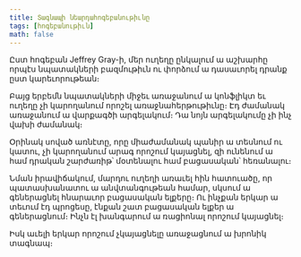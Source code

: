 ```yaml
---
title: Տագնապի նեարդահոգեբանութիւնը
tags: [հոգեբանութիւն]
math: false
---
```


Ըստ հոգեբան Jeffrey Gray-ի, մեր ուղեղը ընկալում ա աշխարհը որպէս նպատակների բազմութիւն ու փորձում ա դասաւորել դրանք ըստ կարեւորութեան։

Բայց երբեմն նպատակների միջեւ առաջանում ա կոնֆլիկտ եւ ուղեղը չի կարողանում որոշել առաջնահերթութիւնը։ Էդ ժամանակ առաջանում ա վարքագծի արգելակում։ Դա նոյն արգելակումը չի ինչ վախի ժամանակ։

Օրինակ սոված առնէտը, որը միաժամանակ պանիր ա տեսնում ու կատու, չի կարողանում արագ որոշում կայացնել, զի ունենում ա համ դրական շարժառիթ՝ մօտենալու համ բացասական՝ հեռանալու։

Նման իրավիճակում, մարդու ուղեղի առաւել հին հատուածը, որ պատասխանատու ա անվտանգութեան համար, սկսում ա գեներացնել հնարաւոր բացասական ելքերը։ Ու ինչքան երկար ա տեւում էդ պրոցեսը, էնքան շատ բացասական ելքեր ա գեներացնում։ Ինչն էլ խանգարում ա ռացիոնալ որոշում կայացնել։

Իսկ աւելի երկար որոշում չկայացնելը առաջացնում ա խրոնիկ տագնապ։
